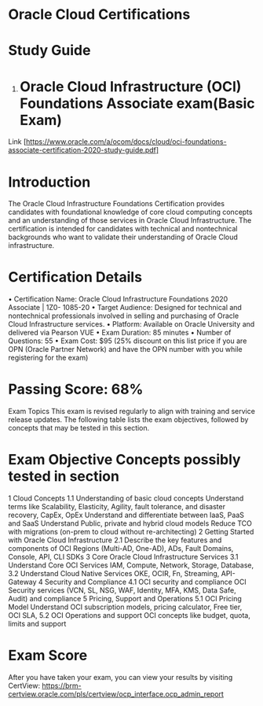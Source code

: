 # Oracle Cloud Certifications
# Study Guide

1. # Oracle Cloud Infrastructure (OCI) Foundations Associate exam(Basic Exam)

Link [https://www.oracle.com/a/ocom/docs/cloud/oci-foundations-associate-certification-2020-study-guide.pdf]
# Introduction
The Oracle Cloud Infrastructure Foundations Certification provides candidates with foundational knowledge of
core cloud computing concepts and an understanding of those services in Oracle Cloud Infrastructure. The
certification is intended for candidates with technical and nontechnical backgrounds who want to validate their
understanding of Oracle Cloud infrastructure.
# Certification Details
• Certification Name: Oracle Cloud Infrastructure Foundations 2020 Associate | 1Z0-
1085-20
• Target Audience: Designed for technical and nontechnical professionals involved in
selling and purchasing of Oracle Cloud Infrastructure services.
• Platform: Available on Oracle University and delivered via Pearson VUE
• Exam Duration: 85 minutes
• Number of Questions: 55
• Exam Cost: $95 (25% discount on this list price if you are OPN (Oracle Partner
Network) and have the OPN number with you while registering for the exam)
 # Passing Score: 68%
Exam Topics
This exam is revised regularly to align with training and service release updates. The following table lists the
exam objectives, followed by concepts that may be tested in this section.
# Exam Objective Concepts possibly tested in section
1 Cloud Concepts
1.1 Understanding of basic cloud concepts
Understand terms like Scalability, Elasticity, Agility,
fault tolerance, and disaster recovery, CapEx, OpEx
Understand and differentiate between IaaS, PaaS
and SaaS
Understand Public, private and hybrid cloud models
Reduce TCO with migrations (on-prem to cloud
without re-architecting)
2 Getting Started with Oracle Cloud Infrastructure
2.1 Describe the key features and components of OCI Regions (Multi-AD, One-AD), ADs, Fault Domains,
Console, API, CLI SDKs
3 Core Oracle Cloud Infrastructure Services
3.1 Understand Core OCI Services IAM, Compute, Network, Storage, Database,
3.2 Understand Cloud Native Services OKE, OCIR, Fn, Streaming, API-Gateway
4 Security and Compliance
4.1 OCI security and compliance OCI Security services (VCN, SL, NSG, WAF, Identity,
MFA, KMS, Data Safe, Audit) and compliance
5 Pricing, Support and Operations
5.1 OCI Pricing Model Understand OCI subscription models, pricing
calculator, Free tier, OCI SLA,
5.2 OCI Operations and support OCI concepts like budget, quota, limits and support
# Exam Score
After you have taken your exam, you can view your results by visiting CertView:
https://brm-certview.oracle.com/pls/certview/ocp_interface.ocp_admin_report
